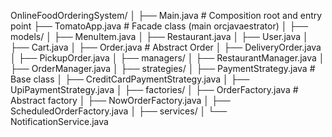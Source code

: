 OnlineFoodOrderingSystem/
│
├── Main.java                    # Composition root and entry point
├── TomatoApp.java                # Facade class (main orcjavaestrator)
│
├── models/
│   ├── MenuItem.java
│   ├── Restaurant.java
│   ├── User.java
│   ├── Cart.java
│   ├── Order.java                # Abstract Order
│   ├── DeliveryOrder.java
│   ├── PickupOrder.java
│
├── managers/
│   ├── RestaurantManager.java
│   ├── OrderManager.java
│
├── strategies/
│   ├── PaymentStrategy.java      # Base class
│   ├── CreditCardPaymentStrategy.java
│   ├── UpiPaymentStrategy.java
│
├── factories/
│   ├── OrderFactory.java         # Abstract factory
│   ├── NowOrderFactory.java
│   ├── ScheduledOrderFactory.java
│
├── services/
│   └── NotificationService.java
